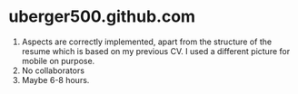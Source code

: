 uberger500.github.com
=====================

1. Aspects are correctly implemented, apart from the structure of the resume which is based
on my previous CV. I used a different picture for mobile on purpose.
2. No collaborators
3. Maybe 6-8 hours.
